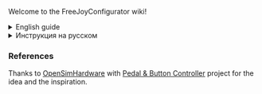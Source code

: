 Welcome to the FreeJoyConfigurator wiki!

<details> 
  <summary> English guide </summary>

# Installation
Just download the [latest release](https://github.com/FreeJoy-Team/FreeJoy/releases) and run the installer.

# Getting started
* [Pins configuration](https://github.com/vostrenkov/FreeJoyConfigurator/wiki/Pins-configuration)
* [Digital inputs (buttons) configuration](https://github.com/vostrenkov/FreeJoyConfigurator/wiki/Digital-inputs-configuration)
* [Axes configuration](https://github.com/vostrenkov/FreeJoyConfigurator/wiki/Axes-configuration)
* [Axes to buttons](https://github.com/vostrenkov/FreeJoyConfigurator/wiki/Axes-to-Buttons)
* [Shift registers](https://github.com/vostrenkov/FreeJoyConfigurator/wiki/Shift-registers)
* [TLE501x sensors](https://github.com/vostrenkov/FreeJoyConfigurator/wiki/TLE501x-sensors)
* [LED configuration](https://github.com/FreeJoy-Team/FreeJoyConfigurator/wiki/LED-configuration)
* [Loading and saving configuration](https://github.com/vostrenkov/FreeJoyConfigurator/wiki/Loading-and-saving-configuration)
* [Advanced settings](https://github.com/vostrenkov/FreeJoyConfigurator/wiki/Advanced-settings)
* [Firmware flasher](https://github.com/vostrenkov/FreeJoyConfigurator/wiki/Firmware-flasher)

</details>

<details> 
  <summary> Инструкция на русском </summary>

# Installation
Just download the [latest release](https://github.com/FreeJoy-Team/FreeJoy/releases) and run the installer.

# Getting started
* [Настройка выводов контроллера](https://github.com/vostrenkov/FreeJoyConfigurator/wiki/Pins-configuration)
* [Настройка цифровых входов (кнопок)](https://github.com/vostrenkov/FreeJoyConfigurator/wiki/Digital-inputs-configuration)
* [Настройка осей](https://github.com/vostrenkov/FreeJoyConfigurator/wiki/Axes-configuration)
* [Функция "оси в кнопки"](https://github.com/vostrenkov/FreeJoyConfigurator/wiki/Axes-to-Buttons)
* [Сдвиговые регистры](https://github.com/vostrenkov/FreeJoyConfigurator/wiki/Shift-registers)
* [Датчики TLE501x](https://github.com/vostrenkov/FreeJoyConfigurator/wiki/TLE501x-sensors)
* [Настройка светодиодов](https://github.com/FreeJoy-Team/FreeJoyConfigurator/wiki/LED-configuration)
* [Загрузка и сохранение конфигурации](https://github.com/vostrenkov/FreeJoyConfigurator/wiki/Loading-and-saving-configuration)
* [Продвинутые настройки](https://github.com/vostrenkov/FreeJoyConfigurator/wiki/Advanced-settings)
* [Загрузчик прошивки](https://github.com/vostrenkov/FreeJoyConfigurator/wiki/Firmware-flasher)

</details>

### References
Thanks to [OpenSimHardware](https://github.com/OpenSimHardware) with [Pedal & Button Controller](https://github.com/OpenSimHardware/PedalButtonController) project for the idea and the inspiration.